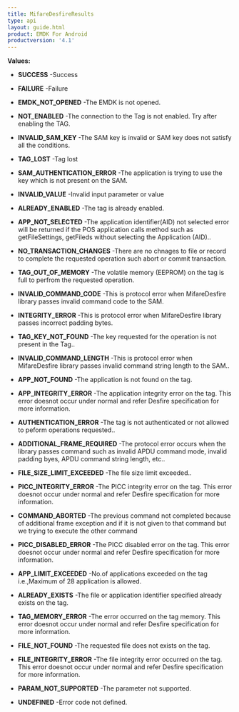 ```yaml
---
title: MifareDesfireResults
type: api
layout: guide.html
product: EMDK For Android
productversion: '4.1'
---
```





**Values:**

* **SUCCESS** -Success

* **FAILURE** -Failure

* **EMDK_NOT_OPENED** -The EMDK is not opened.

* **NOT_ENABLED** -The connection to the Tag is not enabled. Try after enabling the TAG.

* **INVALID_SAM_KEY** -The SAM key is invalid or SAM key does not satisfy all the conditions.

* **TAG_LOST** -Tag lost

* **SAM_AUTHENTICATION_ERROR** -The application is trying to use the key which is not present on the SAM.

* **INVALID_VALUE** -Invalid input parameter or value

* **ALREADY_ENABLED** -The tag is already enabled.

* **APP_NOT_SELECTED** -The application identifier(AID) not selected error will be returned if
 the POS application calls method such as getFileSettings, getFileds
 without selecting the Application (AID)..

* **NO_TRANSACTION_CHANGES** -There are no chnages to file or record to complete the requested
 operation such abort or commit transaction.

* **TAG_OUT_OF_MEMORY** -The volatile memory (EEPROM) on the tag is full to perfrom the requested
 operation.

* **INVALID_COMMAND_CODE** -This is protocol error when MifareDesfire library passes invalid command
 code to the SAM.

* **INTEGRITY_ERROR** -This is protocol error when MifareDesfire library passes incorrect
 padding bytes.

* **TAG_KEY_NOT_FOUND** -The key requested for the operation is not present in the Tag..

* **INVALID_COMMAND_LENGTH** -This is protocol error when MifareDesfire library passes invalid command
 string length to the SAM..

* **APP_NOT_FOUND** -The application is not found on the tag.

* **APP_INTEGRITY_ERROR** -The application integrity error on the tag. This error doesnot occur
 under normal and refer Desfire specification for more information.

* **AUTHENTICATION_ERROR** -The tag is not authenticated or not allowed to peform operations
 requested..

* **ADDITIONAL_FRAME_REQUIRED** -The protocol error occurs when the library passes command such as invalid
 APDU command mode, invalid padding byes, APDU command string length,
 etc..

* **FILE_SIZE_LIMIT_EXCEEDED** -The file size limit exceeded..

* **PICC_INTEGRITY_ERROR** -The PICC integrity error on the tag. This error doesnot occur under
 normal and refer Desfire specification for more information.

* **COMMAND_ABORTED** -The previous command not completed because of additional frame exception
 and if it is not given to that command but we trying to execute the other
 command

* **PICC_DISABLED_ERROR** -The PICC disabled error on the tag. This error doesnot occur under normal
 and refer Desfire specification for more information.

* **APP_LIMIT_EXCEEDED** -No.of applications exceeded on the tag i.e.,Maximum of 28 application is
 allowed.

* **ALREADY_EXISTS** -The file or application identifier specified already exists on the tag.

* **TAG_MEMORY_ERROR** -The error occurred on the tag memory. This error doesnot occur under
 normal and refer Desfire specification for more information.

* **FILE_NOT_FOUND** -The requested file does not exists on the tag.

* **FILE_INTEGRITY_ERROR** -The file integrity error occurred on the tag. This error doesnot occur
 under normal and refer Desfire specification for more information.

* **PARAM_NOT_SUPPORTED** -The parameter not supported.

* **UNDEFINED** -Error code not defined.









